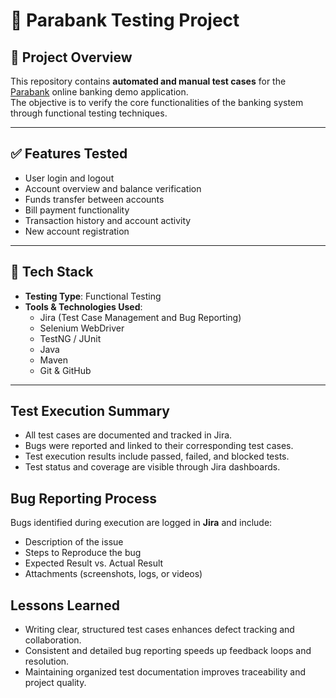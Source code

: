 # 🧪 Parabank Testing Project

## 📌 Project Overview
This repository contains **automated and manual test cases** for the [Parabank](https://parabank.parasoft.com/parabank/index.htm) online banking demo application.  
The objective is to verify the core functionalities of the banking system through functional testing techniques.

---

## ✅ Features Tested
- User login and logout
- Account overview and balance verification
- Funds transfer between accounts
- Bill payment functionality
- Transaction history and account activity
- New account registration

---

## 🧰 Tech Stack

- **Testing Type**: Functional Testing  
- **Tools & Technologies Used**:
  - Jira (Test Case Management and Bug Reporting)
  - Selenium WebDriver
  - TestNG / JUnit
  - Java
  - Maven
  - Git & GitHub

---

##  Test Execution Summary

- All test cases are documented and tracked in Jira.
- Bugs were reported and linked to their corresponding test cases.
- Test execution results include passed, failed, and blocked tests.
- Test status and coverage are visible through Jira dashboards.



##  Bug Reporting Process

Bugs identified during execution are logged in **Jira** and include:

- Description of the issue  
- Steps to Reproduce the bug  
- Expected Result vs. Actual Result  
- Attachments (screenshots, logs, or videos)



##  Lessons Learned

- Writing clear, structured test cases enhances defect tracking and collaboration.
- Consistent and detailed bug reporting speeds up feedback loops and resolution.
- Maintaining organized test documentation improves traceability and project quality.

